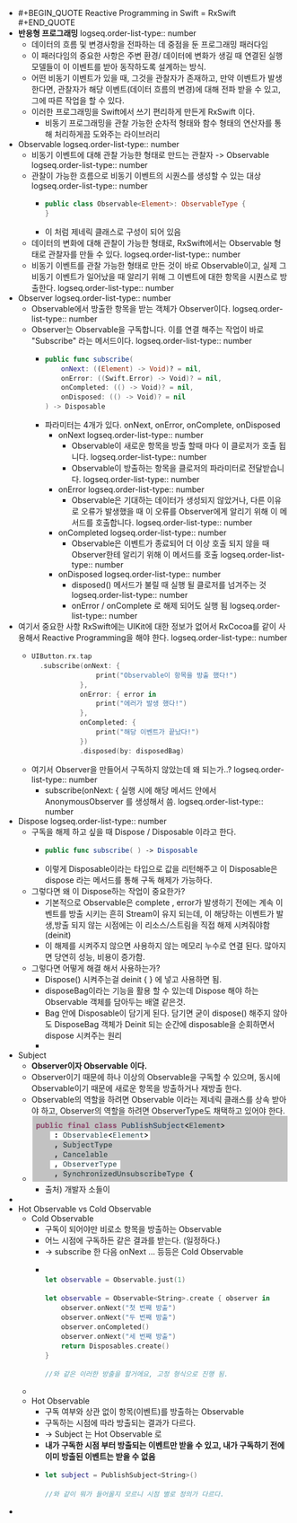 - #+BEGIN_QUOTE
  Reactive Programming in Swift = RxSwift
  #+END_QUOTE
- **반응형 프로그래밍**
  logseq.order-list-type:: number
	- 데이터의 흐름 및 변경사항을 전파하는 데 중점을 둔 프로그래밍 패러다임
	- 이 패러다임의 중요한 사항은 주변 환경/ 데이터에 변화가 생길 때 연결된 실행 모델들이 이 이벤트를 받아 동작하도록 설계하는 방식.
	- 어떤 비동기 이벤트가 있을 때, 그것을 관찰자가 존재하고, 만약 이벤트가 발생한다면, 관찰자가 해당 이벤트(데이터 흐름의 변경)에 대해 전파 받을 수 있고, 그에 따른 작업을 할 수 있다.
	- 이러한 프로그래밍을 Swift에서 쓰기 편리하게 만든게 RxSwift 이다.
		- 비동기 프로그래밍을 관찰 가능한 순차적 형태와 함수 형태의 연산자를 통해 처리하게끔 도와주는 라이브러리
- Observable
  logseq.order-list-type:: number
	- 비동기 이벤트에 대해 관찰 가능한 형태로 만드는 관찰자 -> Observable
	  logseq.order-list-type:: number
	- 관찰이 가능한 흐름으로 비동기 이벤트의 시퀀스를 생성할 수 있는 대상
	  logseq.order-list-type:: number
		- ```swift 
		  public class Observable<Element>: ObservableType {
		  }
		  ```
		- 이 처럼 제네릭 클래스로 구성이 되어 있음
	- 데이터의 변화에 대해 관찰이 가능한 형태로, RxSwift에서는 Observable 형태로 관찰자를 만들 수 있다.
	  logseq.order-list-type:: number
	- 비동기 이벤트를 관찰 가능한 형태로 만든 것이 바로 Observable이고, 실제 그 비동기 이벤트가 일어났을 때 알리기 위해 그 이벤트에 대한 항목을 시퀀스로 방출한다.
	  logseq.order-list-type:: number
- Observer
  logseq.order-list-type:: number
	- Observable에서 방출한 항목을 받는 객체가 Observer이다.
	  logseq.order-list-type:: number
	- Observer는 Observable을 구독합니다. 이를 연결 해주는 작업이 바로 "Subscribe" 라는 메서드이다.
	  logseq.order-list-type:: number
		- ```swift 
		  public func subscribe(
		      onNext: ((Element) -> Void)? = nil,
		      onError: ((Swift.Error) -> Void)? = nil,
		      onCompleted: (() -> Void)? = nil,
		      onDisposed: (() -> Void)? = nil
		  ) -> Disposable
		  ```
		- 파라미터는 4개가 있다. onNext, onError, onComplete, onDisposed
			- onNext
			  logseq.order-list-type:: number
				- Observable이 새로운 항목을 방출 할때 마다 이 클로저가 호출 됩니다.
				  logseq.order-list-type:: number
				- Observable이 방출하는 항목을 클로저의 파라미터로 전달받습니다. 
				  logseq.order-list-type:: number
			- onError
			  logseq.order-list-type:: number
				- Observable은 기대하는 데이터가 생성되지 않았거나, 다른 이유로 오류가 발생했을 때 이 오류를 Observer에게 알리기 위해 이 메서드를 호출합니다. 
				  logseq.order-list-type:: number
			- onCompleted
			  logseq.order-list-type:: number
				- Observable은 이벤트가 종료되어 더 이상 호출 되지 않을 때 Observer한테 알리기 위해 이 메서드를 호출
				  logseq.order-list-type:: number
			- onDisposed
			  logseq.order-list-type:: number
				- disposed() 메서드가 불릴 때 실행 될 클로저를 넘겨주는 것
				  logseq.order-list-type:: number
				- onError / onComplete 로 해제 되어도 실행 됨
				  logseq.order-list-type:: number
- 여기서 중요한 사항 RxSwift에는 UIKit에 대한 정보가 없어서 RxCocoa를 같이 사용해서 Reactive Programming을 해야 한다. 
  logseq.order-list-type:: number
	- ```swift 
	  UIButton.rx.tap
	  	.subscribe(onNext: {
	                  print("Observable이 항목을 방출 했다!")
	              },
	              onError: { error in
	                  print("에러가 발생 했다!")
	              },
	              onCompleted: {
	                  print("해당 이벤트가 끝났다!")
	              })
	              .disposed(by: disposedBag)
	  ```
	- 여기서 Observer을 만들어서 구독하지 않았는데 왜 되는가..?
	  logseq.order-list-type:: number
		- subscribe(onNext: { 실행 시에 해당 메서드 안에서 AnonymousObserver 를 생성해서 씀.
		  logseq.order-list-type:: number
- Dispose
  logseq.order-list-type:: number
	- 구독을 해제 하고 싶을 때 Dispose / Disposable 이라고 한다.
		- ```swift
		  public func subscribe( ) -> Disposable
		  ```
		- 이렇게 Disposable이라는 타입으로 값을 리턴해주고 이 Disposable은 dispose 라는 메서드를 통해 구독 해제가 가능하다.
	- 그렇다면 왜 이 Dispose하는 작업이 중요한가?
		- 기본적으로 Observable은 complete , error가 발생하기 전에는 계속 이벤트를 방출 시키는 흔히 Stream이 유지 되는데, 이 해당하는 이벤트가 발생,방출 되지 않는 시점에는 이 리소스/스트림을 직접 해제 시켜줘야함(deinit)
		- 이 해제를 시켜주지 않으면 사용하지 않는 메모리 누수로 연결 된다. 많아지면 당연히 성능, 비용이 증가함.
	- 그렇다면 어떻게 해결 해서 사용하는가?
		- Dispose() 시켜주는걸 deinit { } 에 넣고 사용하면 됨.
		- disposeBag이라는 기능을 활용 할 수 있는데 Dispose 해야 하는 Observable 객체를 담아두는 배열 같은것.
		- Bag 안에 Disposable이 담기게 된다. 담기면 굳이 dispose() 해주지 않아도 DisposeBag 객체가 Deinit 되는 순간에 disposable을 순회하면서 dispose 시켜주는 원리
		-
- Subject
	- **Observer이자 Observable 이다.**
	- Observer이기 때문에 하나 이상의 Observable을 구독할 수 있으며, 동시에 Observable이기 때문에 새로운 항목을 방출하거나 재방출 한다.
	- Observable의 역할을 하려면 Observable 이라는 제네릭 클래스를 상속 받아야 하고,
	  Observer의 역할을 하려면 ObserverType도 채택하고 있어야 한다.
	- ![스크린샷 2023-12-21 오후 1.18.49.png](../assets/스크린샷_2023-12-21_오후_1.18.49_1703132331744_0.png)
		- 출처) 개발자 소들이
-
- Hot Observable vs Cold Observable
	- Cold Observable
		- 구독이 되어야만 비로소 항목을 방출하는 Observable
		- 어느 시점에 구독하든 같은 결과를 받는다. (일정하다.)
		- -> subscribe 한 다음 onNext ... 등등은 Cold Observable
		- ```swift
		  
		  let observable = Observable.just(1)
		  
		  let observable = Observable<String>.create { observer in
		      observer.onNext("첫 번째 방출")
		      observer.onNext("두 번째 방출")
		      observer.onCompleted()
		      observer.onNext("세 번째 방출")
		      return Disposables.create()
		  }
		  
		  //와 같은 이러한 방출을 할거에요, 고정 형식으로 진행 됨.
		  ```
	-
	- Hot Observable
		- 구독 여부와 상관 없이 항목(이벤트)를 방출하는 Observable
		- 구독하는 시점에 따라 방출되는 결과가 다르다.
		- -> Subject 는 Hot Observable 로
		- **내가 구독한 시점 부터 방출되는 이벤트만 받을 수 있고, 내가 구독하기 전에 이미 방출된 이벤트는 받을 수 없음**
		- ```swift
		  let subject = PublishSubject<String>()
		  
		  //와 같이 뭐가 들어올지 모르니 시점 별로 정의가 다르다.
		  ```
-